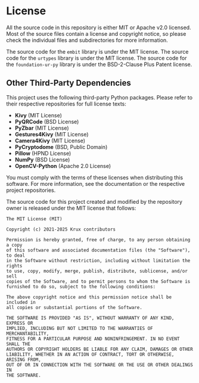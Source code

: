 License
======

All the source code in this repository is either MIT or Apache v2.0 licensed. Most of the source files contain a license and copyright notice, so please check the individual files and subdirectories for more information.

The source code for the `embit` library is under the MIT license.
The source code for the `urtypes` library is under the MIT license.
The source code for the `foundation-ur-py` library is under the BSD-2-Clause Plus Patent license.

Other Third-Party Dependencies
------------------------

This project uses the following third-party Python packages. Please refer to their respective repositories for full license texts:

- **Kivy** (MIT License)
- **PyQRCode** (BSD License)
- **PyZbar** (MIT License)
- **Gestures4Kivy** (MIT License)
- **Camera4Kivy** (MIT License)
- **PyCryptodome** (BSD, Public Domain)
- **Pillow** (HPND License)
- **NumPy** (BSD License)
- **OpenCV-Python** (Apache 2.0 License)

You must comply with the terms of these licenses when distributing this software. For more information, see the documentation or the respective project repositories.

The source code for this project created and modified by the repository owner is released under the MIT license that follows:

```
The MIT License (MIT)

Copyright (c) 2021-2025 Krux contributors

Permission is hereby granted, free of charge, to any person obtaining a copy
of this software and associated documentation files (the "Software"), to deal
in the Software without restriction, including without limitation the rights
to use, copy, modify, merge, publish, distribute, sublicense, and/or sell
copies of the Software, and to permit persons to whom the Software is
furnished to do so, subject to the following conditions:

The above copyright notice and this permission notice shall be included in
all copies or substantial portions of the Software.

THE SOFTWARE IS PROVIDED "AS IS", WITHOUT WARRANTY OF ANY KIND, EXPRESS OR
IMPLIED, INCLUDING BUT NOT LIMITED TO THE WARRANTIES OF MERCHANTABILITY,
FITNESS FOR A PARTICULAR PURPOSE AND NONINFRINGEMENT. IN NO EVENT SHALL THE
AUTHORS OR COPYRIGHT HOLDERS BE LIABLE FOR ANY CLAIM, DAMAGES OR OTHER
LIABILITY, WHETHER IN AN ACTION OF CONTRACT, TORT OR OTHERWISE, ARISING FROM,
OUT OF OR IN CONNECTION WITH THE SOFTWARE OR THE USE OR OTHER DEALINGS IN
THE SOFTWARE.
```
